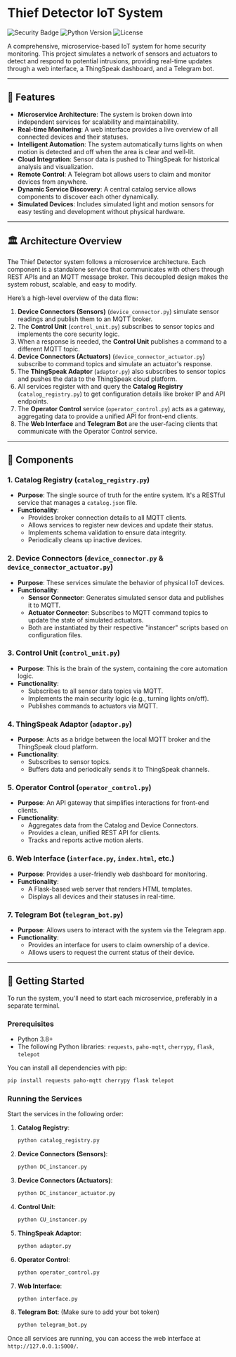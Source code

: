 # Thief Detector IoT System

![Security Badge](https://img.shields.io/badge/status-in%20development-blue)
![Python Version](https://img.shields.io/badge/python-3.8%2B-blue)
![License](https://img.shields.io/badge/license-MIT-green)

A comprehensive, microservice-based IoT system for home security monitoring. This project simulates a network of sensors and actuators to detect and respond to potential intrusions, providing real-time updates through a web interface, a ThingSpeak dashboard, and a Telegram bot.

---

## 🌟 Features

- **Microservice Architecture**: The system is broken down into independent services for scalability and maintainability.
- **Real-time Monitoring**: A web interface provides a live overview of all connected devices and their statuses.
- **Intelligent Automation**: The system automatically turns lights on when motion is detected and off when the area is clear and well-lit.
- **Cloud Integration**: Sensor data is pushed to ThingSpeak for historical analysis and visualization.
- **Remote Control**: A Telegram bot allows users to claim and monitor devices from anywhere.
- **Dynamic Service Discovery**: A central catalog service allows components to discover each other dynamically.
- **Simulated Devices**: Includes simulated light and motion sensors for easy testing and development without physical hardware.

---

## 🏛️ Architecture Overview

The Thief Detector system follows a microservice architecture. Each component is a standalone service that communicates with others through REST APIs and an MQTT message broker. This decoupled design makes the system robust, scalable, and easy to modify.

Here’s a high-level overview of the data flow:

1.  **Device Connectors (Sensors)** (`device_connector.py`) simulate sensor readings and publish them to an MQTT broker.
2.  The **Control Unit** (`control_unit.py`) subscribes to sensor topics and implements the core security logic.
3.  When a response is needed, the **Control Unit** publishes a command to a different MQTT topic.
4.  **Device Connectors (Actuators)** (`device_connector_actuator.py`) subscribe to command topics and simulate an actuator's response.
5.  The **ThingSpeak Adaptor** (`adaptor.py`) also subscribes to sensor topics and pushes the data to the ThingSpeak cloud platform.
6.  All services register with and query the **Catalog Registry** (`catalog_registry.py`) to get configuration details like broker IP and API endpoints.
7.  The **Operator Control** service (`operator_control.py`) acts as a gateway, aggregating data to provide a unified API for front-end clients.
8.  The **Web Interface** and **Telegram Bot** are the user-facing clients that communicate with the Operator Control service.

---

## 🧩 Components

### 1. Catalog Registry (`catalog_registry.py`)
- **Purpose**: The single source of truth for the entire system. It's a RESTful service that manages a `catalog.json` file.
- **Functionality**:
    - Provides broker connection details to all MQTT clients.
    - Allows services to register new devices and update their status.
    - Implements schema validation to ensure data integrity.
    - Periodically cleans up inactive devices.

### 2. Device Connectors (`device_connector.py` & `device_connector_actuator.py`)
- **Purpose**: These services simulate the behavior of physical IoT devices.
- **Functionality**:
    - **Sensor Connector**: Generates simulated sensor data and publishes it to MQTT.
    - **Actuator Connector**: Subscribes to MQTT command topics to update the state of simulated actuators.
    - Both are instantiated by their respective "instancer" scripts based on configuration files.

### 3. Control Unit (`control_unit.py`)
- **Purpose**: This is the brain of the system, containing the core automation logic.
- **Functionality**:
    - Subscribes to all sensor data topics via MQTT.
    - Implements the main security logic (e.g., turning lights on/off).
    - Publishes commands to actuators via MQTT.

### 4. ThingSpeak Adaptor (`adaptor.py`)
- **Purpose**: Acts as a bridge between the local MQTT broker and the ThingSpeak cloud platform.
- **Functionality**:
    - Subscribes to sensor topics.
    - Buffers data and periodically sends it to ThingSpeak channels.

### 5. Operator Control (`operator_control.py`)
- **Purpose**: An API gateway that simplifies interactions for front-end clients.
- **Functionality**:
    - Aggregates data from the Catalog and Device Connectors.
    - Provides a clean, unified REST API for clients.
    - Tracks and reports active motion alerts.

### 6. Web Interface (`interface.py`, `index.html`, etc.)
- **Purpose**: Provides a user-friendly web dashboard for monitoring.
- **Functionality**:
    - A Flask-based web server that renders HTML templates.
    - Displays all devices and their statuses in real-time.

### 7. Telegram Bot (`telegram_bot.py`)
- **Purpose**: Allows users to interact with the system via the Telegram app.
- **Functionality**:
    - Provides an interface for users to claim ownership of a device.
    - Allows users to request the current status of their device.

---

## 🚀 Getting Started

To run the system, you'll need to start each microservice, preferably in a separate terminal.

### Prerequisites

- Python 3.8+
- The following Python libraries: `requests`, `paho-mqtt`, `cherrypy`, `flask`, `telepot`

You can install all dependencies with pip:
```bash
pip install requests paho-mqtt cherrypy flask telepot
```

### Running the Services

Start the services in the following order:

1.  **Catalog Registry**:
    ```bash
    python catalog_registry.py
    ```
2.  **Device Connectors (Sensors)**:
    ```bash
    python DC_instancer.py
    ```
3.  **Device Connectors (Actuators)**:
    ```bash
    python DC_instancer_actuator.py
    ```
4.  **Control Unit**:
    ```bash
    python CU_instancer.py
    ```
5.  **ThingSpeak Adaptor**:
    ```bash
    python adaptor.py
    ```
6.  **Operator Control**:
    ```bash
    python operator_control.py
    ```
7.  **Web Interface**:
    ```bash
    python interface.py
    ```
8.  **Telegram Bot**: (Make sure to add your bot token)
    ```bash
    python telegram_bot.py
    ```

Once all services are running, you can access the web interface at `http://127.0.0.1:5000/`.
